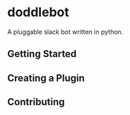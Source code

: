 # doddlebot
A pluggable slack bot written in python.

## Getting Started

## Creating a Plugin

## Contributing